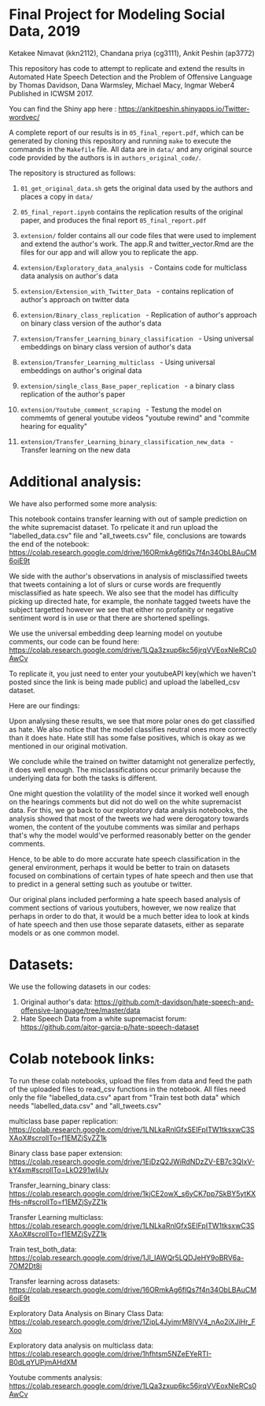 # Final Project for Modeling Social Data, 2019

Ketakee Nimavat (kkn2112), Chandana priya (cg3111), Ankit Peshin (ap3772)

This repository has code to attempt to replicate and extend the results in Automated Hate Speech Detection and the Problem of Offensive Language by Thomas Davidson, Dana Warmsley, Michael Macy, Ingmar Weber4 Published in ICWSM 2017.

You can find the Shiny app here :  https://ankitpeshin.shinyapps.io/Twitter-wordvec/

A complete report of our results is in `05_final_report.pdf`, which can be generated by cloning this repository and running `make` to execute the commands in the `Makefile` file. All data are in `data/` and any original source code provided by the authors is in `authors_original_code/`.

The repository is structured as follows:

1. `01_get_original_data.sh` gets the original data used by the authors and places a copy in `data/`

2. `05_final_report.ipynb` contains the replication results of the original paper, and produces the final report `05_final_report.pdf`

3. `extension/` folder contains all our code files that were used to implement and extend the author's work. The app.R and twitter_vector.Rmd are the files for our app and will allow you to replicate the app.  

4. `extension/Exploratory_data_analysis ` - Contains code for multiclass data analysis on author's data

5. `extension/Extension_with_Twitter_Data ` - contains replication of author's approach on twitter data

6. `extension/Binary_class_replication ` - Replication of author's approach on binary class version of the author's data

7. `extension/Transfer_Learning_binary_classification ` - Using universal embeddings on binary class version of author's data

8. `extension/Transfer_Learning_multiclass ` - Using universal embeddings on author's original data

9. `extension/single_class_Base_paper_replication ` - a binary class replication of the author's paper

10. `extension/Youtube_comment_scraping ` - Testung the model on commemts of general youtube videos "youtube rewind" and "commite hearing for equality"

11. `extension/Transfer_Learning_binary_classification_new_data ` - Transfer learning on the new data


# Additional analysis:

We have also performed some more analysis:

This notebook contains transfer learning with out of sample prediction on the white supremacist dataset. To rpelicate it and run upload the "labelled_data.csv" file and "all_tweets.csv" file, conclusions are towards the end of the notebook:
https://colab.research.google.com/drive/16ORmkAg6flQs7f4n34ObLBAuCM6oiE9t

We side with the author's observations in analysis of misclassified tweets that tweets containing a lot of slurs or curse words are frequently misclassified as hate speech.
We also see that the model has difficulty picking up directed hate, for example, the nonhate tagged tweets have the subject targetted however we see that either no profanity or negative sentiment word is in use or that there are shortened spellings.

We use the universal embedding deep learning model on youtube comments, our code can be found here:
https://colab.research.google.com/drive/1LQa3zxup6kc56jrqVVEoxNleRCs0AwCv

To replicate it, you just need to enter your youtubeAPI key(which we haven't posted since the link is being made public) and upload the labelled_csv dataset.

Here are our findings:

Upon analysing these results, we see that more polar ones do get classified as hate. We also notice that the model classifies neutral ones more correctly than it does hate. Hate still has some false positives, which is okay as we mentioned in our original motivation.

We conclude while the trained on twitter datamight not generalize perfectly, it does well enough. The misclassifications occur primarily because the underlying data for both the tasks is different.

One might question the volatility of the model since it worked well enough on the hearings comments but did not do well on the white supremacist data. For this, we go back to our exploratory data analysis notebooks, the analysis showed that most of the tweets we had were derogatory towards women, the content of the youtube comments was similar and perhaps that's why the model would've performed reasonably better on the gender comments.  

Hence, to be able to do more accurate hate speech classification in the general environment, perhaps it would be better to train on datasets focused on combinations of certain types of hate speech and then use that to predict in a general setting such as youtube or twitter. 

Our original plans included performing a hate speech based analysis of comment sections of various youtubers, however, we now realize that perhaps in order to do that, it would be a much better idea to look at kinds of hate speech and then use those separate datasets, either as separate models or as one common model. 



# Datasets:
We use the following datasets in our codes:
1. Original author's data: https://github.com/t-davidson/hate-speech-and-offensive-language/tree/master/data
2. Hate Speech Data from a white supremacist forum: https://github.com/aitor-garcia-p/hate-speech-dataset

# Colab notebook links:
To run these colab notebooks, upload the files from data and feed the path of the uploaded files to read_csv functions in the notebook.
All files need only the file "labelled_data.csv" apart from "Train test both data" which needs "labelled_data.csv" and "all_tweets.csv"

multiclass base paper replication: https://colab.research.google.com/drive/1LNLkaRnlGfxSEIFpITW1tksxwC3SXAoX#scrollTo=f1EMZjSyZZ1k	

Binary class base paper extension: https://colab.research.google.com/drive/1EjDzQ2JWiRdNDzZV-EB7c3QIxV-kY4xm#scrollTo=LkO291wljIJv	

Transfer_learning_binary class: https://colab.research.google.com/drive/1kjCE2owX_s6yCK7pp7SkBY5ytKXfHs-n#scrollTo=f1EMZjSyZZ1k	

Transfer Learning multiclass: https://colab.research.google.com/drive/1LNLkaRnlGfxSEIFpITW1tksxwC3SXAoX#scrollTo=f1EMZjSyZZ1k	

Train test_both_data: https://colab.research.google.com/drive/1Jl_IAWQr5LQDJeHY9oBRV6a-7OM2Dt8i	

Transfer learning across datasets: https://colab.research.google.com/drive/16ORmkAg6flQs7f4n34ObLBAuCM6oiE9t

Exploratory Data Analysis on Binary Class Data: https://colab.research.google.com/drive/1ZipL4JyimrM8lVV4_nAo2iXJiHr_FXoo	

Exploratory data analysis on multiclass data: https://colab.research.google.com/drive/1hfhtsm5NZeEYeRTI-B0dLqYUPjmAHdXM	

Youtube comments analysis: https://colab.research.google.com/drive/1LQa3zxup6kc56jrqVVEoxNleRCs0AwCv
